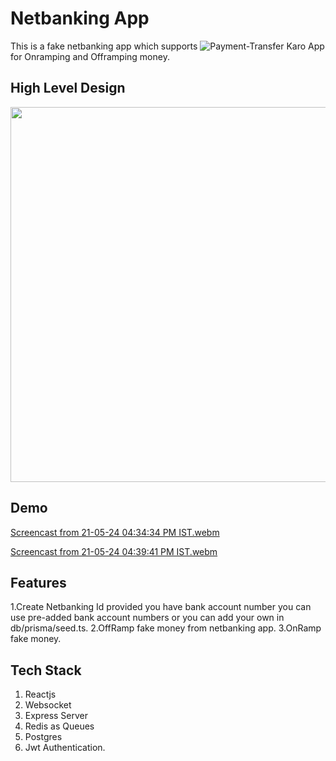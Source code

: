 # Netbanking App

This is a fake netbanking app which supports ![Payment-Transfer Karo App](https://github.com/Arunshaik2001/Paymnt-Transfer-karo) for Onramping and Offramping money.

## High Level Design

<img src=https://github.com/Arunshaik2001/Netbanking/assets/50947867/7610ff0e-4bbf-4baf-9f2c-c057fcc28392 height=600px />

## Demo

[Screencast from 21-05-24 04:34:34 PM IST.webm](https://github.com/Arunshaik2001/Netbanking/assets/50947867/157f1734-7536-4195-a21a-ade9dc6d4ee4)

[Screencast from 21-05-24 04:39:41 PM IST.webm](https://github.com/Arunshaik2001/Netbanking/assets/50947867/4d872c05-4eea-45f5-8739-38198a087ce8)

## Features 
1.Create Netbanking Id provided you have bank account number you can use pre-added bank account numbers or you can add your own in db/prisma/seed.ts.
2.OffRamp fake money from netbanking app.
3.OnRamp fake money.


## Tech Stack
 1. Reactjs
 3. Websocket
 4. Express Server
 5. Redis as Queues
 6. Postgres
 7. Jwt Authentication.


